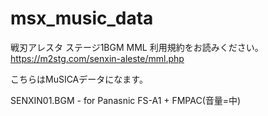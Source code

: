 # msx_music_data
戦刃アレスタ ステージ1BGM MML 利用規約をお読みください。
https://m2stg.com/senxin-aleste/mml.php

こちらはMuSICAデータになます。

SENXIN01.BGM - for Panasnic FS-A1 + FMPAC(音量=中)
